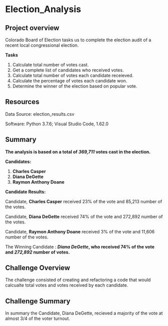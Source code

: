 # Election_Analysis

## Project overview
Colorado Board of Election tasks us to complete the election audit of a recent local congressional election.

**Tasks**
1. Calculate total number of votes cast.
2. Get a complete list of candidates who received votes.
3. Calculate total number of votes each candidate receieved.
4. Calculate the percentage of votes each candidate won.
5. Determine the winner of the election based on popular vote.

## Resources
Data Source: election_results.csv

Software: Python 3.7.6; Visual Studio Code, 1.62.0

## Summary
**The analysis is based on a total of _369,711_ votes cast in the election.**

**Candidates:**
  1.  **Charles Casper**
  2.  **Diana DeGette**
  3.  **Raymon Anthony Doane**

**Candidate Results:**

  Candidate, **Charles Casper** received 23% of the vote and 85,213 number of the votes.

  Candidate, **Diana DeGette** received 74% of the vote and 272,892 number of the votes.

  Candidate, **Raymon Anthony Doane** received 3% of the vote and 11,606 number of the votes.

  
The Winning Candidate
:
  **_Diana DeGette_, who received 74% of the vote and _272,892_ number of votes.**
  
  ## Challenge Overview
  The challenge consisted of creating and refactoring a code that would calcualte total votes and votes received by each candidate.
  
  ## Challenge Summary
  In summary the Candidate, Diana DeGette, recieved a majority of the vote at almost 3/4 of the voter turnout.
  
